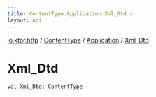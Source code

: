 ```yaml
---
title: ContentType.Application.Xml_Dtd - 
layout: api
---
```


<div class='api-docs-breadcrumbs'><a href="../../index.html">io.ktor.http</a> / <a href="../index.html">ContentType</a> / <a href="index.html">Application</a> / <a href="./-xml_-dtd.html">Xml_Dtd</a></div>

# Xml_Dtd

<div class="signature"><code><span class="keyword">val </span><span class="identifier">Xml_Dtd</span><span class="symbol">: </span><a href="../index.html"><span class="identifier">ContentType</span></a></code></div>
